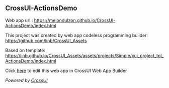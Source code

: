 ## CrossUI-ActionsDemo
Web app url : https://melondulzon.github.io/CrossUI-ActionsDemo/index.html

This project was created by web app codeless programming builder: https://github.com/linb/CrossUI_Assets

Based on template: https://linb.github.io/CrossUI_Assets/assets/projects/Simple/xui_project_tpl_ActionsDemo/index.html

Click [here](https://crossui.com/RADGithub/#!from=github&owner=melondulzon&repo=CrossUI-ActionsDemo) to edit this web app in CrossUI Web App Builder

<i>Powered by [CrossUI](https://crossui.com)</i>
